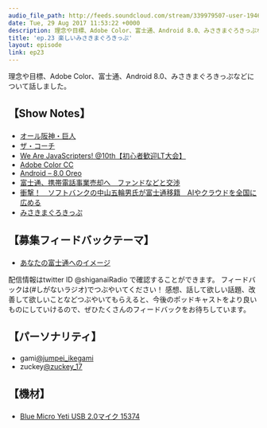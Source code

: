 ```yaml
---
audio_file_path: http://feeds.soundcloud.com/stream/339979507-user-194620696-ep23.mp3
date: Tue, 29 Aug 2017 11:53:22 +0000
description: 理念や目標、Adobe Color、富士通、Android 8.0、みさきまぐろきっぷなどについて話しました。
title: 'ep.23 楽しいみさきまぐろきっぷ'
layout: episode
link: ep23
---
```


<p><span>理念や目標、Adobe Color、富士通、Android 8.0、みさきまぐろきっぷなどについて話しました。</span></p>
<h2>
  <p>【Show Notes】</p>
</h2>
<ul>
  <li><a href="https://profile.yoshimoto.co.jp/talent/detail?id=244" target="_blank">オール阪神・巨人</a></li>
  <li><a href="http://amzn.to/2g3tdvQ" target="_blank">ザ・コーチ</a></li>
  <li><a href="https://wajs.connpass.com/event/63502/" target="_blank">We Are JavaScripters! @10th【初心者歓迎LT大会】</a></li>
  <li><a href="https://color.adobe.com/ja/" target="_blank">Adobe Color CC</a></li>
  <li><a href="https://www.android.com/versions/oreo-8-0/" target="_blank">Android – 8.0 Oreo</a></li>
  <li><a href="http://www.nikkei.com/article/DGXLASDZ21IRT_R20C17A8MM8000/" target="_blank">富士通、携帯電話事業売却へ　ファンドなどと交渉 </a></li>
  <li><a href="https://www.weeklybcn.com/journal/news/detail/20170821_157812.html" target="_blank">衝撃！　ソフトバンクの中山五輪男氏が富士通移籍　AIやクラウドを全国に広める</a></li>
  <li><a href="http://www.keikyu.co.jp/information/otoku/otoku_maguro/" target="_blank">みさきまぐろきっぷ</a></li>
</ul>
<h2>
  <p>【募集フィードバックテーマ】</p>
</h2>
<ul>
  <li><a href="http://twitter.com/?status=%23%e3%81%97%e3%81%8c%e3%81%aa%e3%81%84%e3%83%a9%e3%82%b8%e3%82%aa" target="_blank">あなたの富士通へのイメージ</a></li>
</ul>
<p><span>
  配信情報はtwitter ID @shiganaiRadio で確認することができます。
  フィードバックは(#しがないラジオ)でつぶやいてください！
  感想、話して欲しい話題、改善して欲しいことなどつぶやいてもらえると、今後のポッドキャストをより良いものにしていけるので、ぜひたくさんのフィードバックをお待ちしています。
</span></p>
<h2>
  <p>【パーソナリティ】</p>
</h2>
<ul>
    <li>gami<a href="https://twitter.com/search?q=%40jumpei_ikegami&src=typd&lang=ja" target="_blank">@jumpei_ikegami</a></li>
    <li>zuckey<a href="https://twitter.com/search?q=%40zuckey_17&src=typd&lang=ja" target="_blank">@zuckey_17</a></li>
</ul>
<h2>
  <p>【機材】</p>
</h2>
<ul>
    <li><a href="http://amzn.to/2tlkud3" target="_blank">Blue Micro Yeti USB 2.0マイク 15374</a></li>
</ul>
